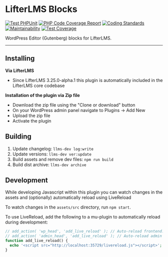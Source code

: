 LifterLMS Blocks
================

[![Test PHPUnit](https://github.com/gocodebox/lifterlms-blocks/actions/workflows/test-phpunit.yml/badge.svg)](https://github.com/gocodebox/lifterlms-blocks/actions/workflows/test-phpunit.yml)
[![PHP Code Coverage Report](https://github.com/gocodebox/lifterlms-blocks/actions/workflows/php-test-coverage.yml/badge.svg)](https://github.com/gocodebox/lifterlms-blocks/actions/workflows/php-test-coverage.yml)
[![Coding Standards](https://github.com/gocodebox/lifterlms-blocks/actions/workflows/coding-standards.yml/badge.svg)](https://github.com/gocodebox/lifterlms-blocks/actions/workflows/coding-standards.yml)
[![Maintainability](https://api.codeclimate.com/v1/badges/49df50fa2a04ab1f8e55/maintainability)](https://codeclimate.com/github/gocodebox/lifterlms-blocks/maintainability)
[![Test Coverage](https://api.codeclimate.com/v1/badges/49df50fa2a04ab1f8e55/test_coverage)](https://codeclimate.com/github/gocodebox/lifterlms-blocks/test_coverage)

WordPress Editor (Gutenberg) blocks for LifterLMS.

---

## Installing

**Via LifterLMS**

+ Since LifterLMS 3.25.0-alpha.1 this plugin is automatically included in the LifterLMS core codebase

**Installation of the plugin via Zip file**

+ Download the zip file using the "Clone or download" button
+ On your WordPress admin panel navigate to Plugins -> Add New
+ Upload the zip file
+ Activate the plugin


## Building

1. Update changelog: `llms-dev log:write`
2. Update versions: `llms-dev ver:update`
3. Build assets and remove dev files: `npm run build`
4. Build dist archive: `llms-dev archive`


## Development

While developing Javascript within this plugin you can watch changes in the assets and (optionally) automatically reload using LiveReload

To watch changes in the `assets/src` directory, run `npm start`.

To use LiveReload, add the following to a mu-plugin to automatically reload during development:

```php
// add_action( 'wp_head', 'add_live_reload' ); // Auto-reload frontend.
// add_action( 'admin_head', 'add_live_reload' ); // Auto-reload admin panel.
function add_live_reload() {
  echo '<script src="http://localhost:35729/livereload.js"></script>';
}
```
